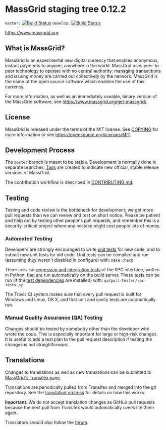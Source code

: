 MassGrid staging tree 0.12.2
===============================

`master:` [![Build Status](https://travis-ci.org/massgrid/massgrid.svg?branch=master)](https://travis-ci.org/massgrid/massgrid) `develop:` [![Build Status](https://travis-ci.org/massgrid/massgrid.svg?branch=develop)](https://travis-ci.org/massgrid/massgrid/branches)

https://www.massgrid.org


What is MassGrid?
----------------

MassGrid is an experimental new digital currency that enables anonymous, instant
payments to anyone, anywhere in the world. MassGrid uses peer-to-peer technology
to operate with no central authority: managing transactions and issuing money
are carried out collectively by the network. MassGrid is the name of the open
source software which enables the use of this currency.

For more information, as well as an immediately useable, binary version of
the MassGrid software, see https://www.massgrid.org/get-massgrid/.


License
-------

MassGrid is released under the terms of the MIT license. See [COPYING](COPYING) for more
information or see https://opensource.org/licenses/MIT.

Development Process
-------------------

The `master` branch is meant to be stable. Development is normally done in separate branches.
[Tags](https://github.com/massgrid/massgrid/tags) are created to indicate new official,
stable release versions of MassGrid.

The contribution workflow is described in [CONTRIBUTING.md](CONTRIBUTING.md).

Testing
-------

Testing and code review is the bottleneck for development; we get more pull
requests than we can review and test on short notice. Please be patient and help out by testing
other people's pull requests, and remember this is a security-critical project where any mistake might cost people
lots of money.

### Automated Testing

Developers are strongly encouraged to write [unit tests](/doc/unit-tests.md) for new code, and to
submit new unit tests for old code. Unit tests can be compiled and run
(assuming they weren't disabled in configure) with: `make check`

There are also [regression and integration tests](/qa) of the RPC interface, written
in Python, that are run automatically on the build server.
These tests can be run (if the [test dependencies](/qa) are installed) with: `qa/pull-tester/rpc-tests.py`

The Travis CI system makes sure that every pull request is built for Windows
and Linux, OS X, and that unit and sanity tests are automatically run.

### Manual Quality Assurance (QA) Testing

Changes should be tested by somebody other than the developer who wrote the
code. This is especially important for large or high-risk changes. It is useful
to add a test plan to the pull request description if testing the changes is
not straightforward.

Translations
------------

Changes to translations as well as new translations can be submitted to
[MassGrid's Transifex page](https://www.transifex.com/projects/p/massgrid/).

Translations are periodically pulled from Transifex and merged into the git repository. See the
[translation process](doc/translation_process.md) for details on how this works.

**Important**: We do not accept translation changes as GitHub pull requests because the next
pull from Transifex would automatically overwrite them again.

Translators should also follow the [forum](https://www.massgrid.org/forum/topic/massgrid-worldwide-collaboration.88/).
